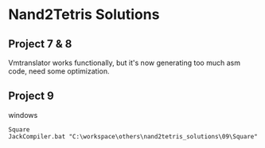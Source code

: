 # Nand2Tetris Solutions

## Project 7 & 8

Vmtranslator works functionally, but it's now generating too much asm code, need some optimization.


## Project 9

windows
```
Square
JackCompiler.bat "C:\workspace\others\nand2tetris_solutions\09\Square"

```